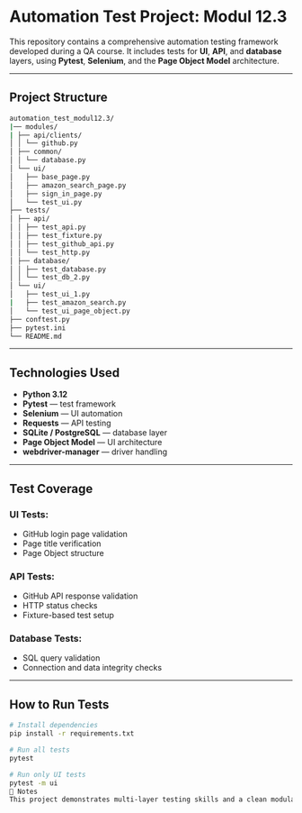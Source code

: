 # Automation Test Project: Modul 12.3

This repository contains a comprehensive automation testing framework developed during a QA course. It includes tests for **UI**, **API**, and **database** layers, using **Pytest**, **Selenium**, and the **Page Object Model** architecture.

---

## Project Structure

```bash
automation_test_modul12.3/ 
|── modules/ 
| ├── api/clients/ 
│ │ └── github.py 
│ ├── common/ 
│ │ └── database.py 
│ └── ui/
│   ├── base_page.py 
│   ├── amazon_search_page.py 
│   ├── sign_in_page.py 
│   └── test_ui.py 
├── tests/ 
│ ├── api/ 
│ │ ├── test_api.py 
│ │ ├── test_fixture.py 
│ │ ├── test_github_api.py 
│ │ └── test_http.py 
│ ├── database/ 
│ │ ├── test_database.py 
│ │ └── test_db_2.py 
│ └── ui/ 
│   ├── test_ui_1.py 
|   ├── test_amazon_search.py
│   └── test_ui_page_object.py 
├── conftest.py 
├── pytest.ini 
└── README.md
```

---

## Technologies Used

- **Python 3.12**
- **Pytest** — test framework
- **Selenium** — UI automation
- **Requests** — API testing
- **SQLite / PostgreSQL** — database layer
- **Page Object Model** — UI architecture
- **webdriver-manager** — driver handling

---

## Test Coverage

### UI Tests:
- GitHub login page validation
- Page title verification
- Page Object structure

### API Tests:
- GitHub API response validation
- HTTP status checks
- Fixture-based test setup

### Database Tests:
- SQL query validation
- Connection and data integrity checks
---

## How to Run Tests

```bash
# Install dependencies
pip install -r requirements.txt

# Run all tests
pytest

# Run only UI tests
pytest -m ui
📌 Notes
This project demonstrates multi-layer testing skills and a clean modular structure. It was developed as part of a certified QA automation course and includes both required and extended functionality.
